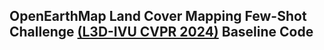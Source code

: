 ## OpenEarthMap Land Cover Mapping Few-Shot Challenge [(L3D-IVU CVPR 2024)](https://sites.google.com/view/l3divu2024/overview) Baseline Code